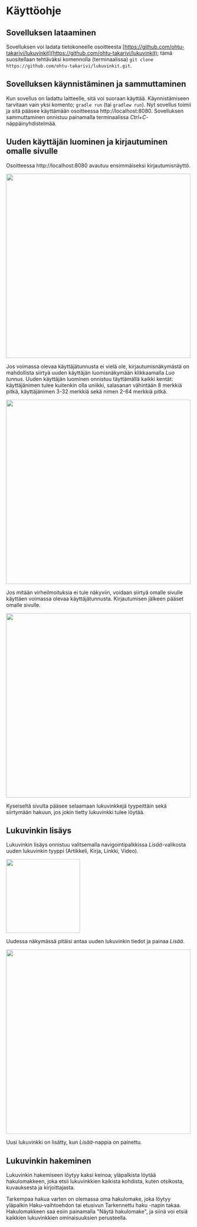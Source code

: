 # Käyttöohje  

## Sovelluksen lataaminen 
Sovelluksen voi ladata tietokoneelle osoitteesta [https://github.com/ohtu-takarivi/lukuvinkit](https://github.com/ohtu-takarivi/lukuvinkit); tämä suositellaan tehtäväksi komennolla (terminaalissa) `git clone https://github.com/ohtu-takarivi/lukuvinkit.git`.

## Sovelluksen käynnistäminen ja sammuttaminen  
Kun sovellus on ladattu laitteelle, sitä voi suoraan käyttää. Käynnistämiseen tarvitaan vain yksi komento; `gradle run` (tai `gradlew run`). Nyt sovellus toimii ja sitä pääsee käyttämään osoitteessa http://localhost:8080. Sovelluksen sammuttaminen onnistuu painamalla terminaalissa _Ctrl+C_-näppäinyhdistelmää.

## Uuden käyttäjän luominen ja kirjautuminen omalle sivulle  
Osoitteessa http://localhost:8080 avautuu ensimmäiseksi kirjautumisnäyttö. 

<img src="https://github.com/ohtu-takarivi/lukuvinkit/blob/master/documentation/pictures/loginScreen.png" width="500">  

Jos voimassa olevaa käyttäjätunnusta ei vielä ole, kirjautumisnäkymästä on mahdollista siirtyä uuden käyttäjän luomisnäkymään klikkaamalla _Luo tunnus_. Uuden käyttäjän luominen onnistuu täyttämällä kaikki kentät: käyttäjänimen tulee kuitenkin olla uniikki, salasanan vähintään 8 merkkiä pitkä, käyttäjänimen 3-32 merkkiä sekä nimen 2-64 merkkiä pitkä.

<img src="https://github.com/ohtu-takarivi/lukuvinkit/blob/master/documentation/pictures/newUserRegistration.png" width="500">   

Jos mitään virheilmoituksia ei tule näkyviin, voidaan siirtyä omalle sivulle käyttäen voimassa olevaa käyttäjätunnusta. Kirjautumisen jälkeen pääset omalle sivulle.  

<img src="https://github.com/ohtu-takarivi/lukuvinkit/blob/master/documentation/pictures/userMainPage.png" width="500">  

Kyseiseltä sivulta pääsee selaamaan lukuvinkkejä tyypeittäin sekä siirtymään hakuun, jos jokin tietty lukuvinkki tulee löytää.

## Lukuvinkin lisäys  
Lukuvinkin lisäys onnistuu valitsemalla navigointipalkkissa _Lisää_-valikosta uuden lukuvinkin tyyppi (Artikkeli, Kirja, Linkki, Video).  

<img src="https://github.com/ohtu-takarivi/lukuvinkit/blob/master/documentation/pictures/newTip.png" width="200">   

Uudessa näkymässä pitäisi antaa uuden lukuvinkin tiedot ja painaa _Lisää_.  

<img src="https://github.com/ohtu-takarivi/lukuvinkit/blob/master/documentation/pictures/newBook.png" width="500">   

Uusi lukuvinkki on lisätty, kun _Lisää_-nappia on painettu.

## Lukuvinkin hakeminen
Lukuvinkin hakemiseen löytyy kaksi keinoa; yläpalkista löytää hakulomakkeen, joka etsii lukuvinkkien kaikista kohdista, kuten otsikosta, kuvauksesta ja kirjoittajasta.

Tarkempaa hakua varten on olemassa oma hakulomake, joka löytyy yläpalkin Haku-vaihtoehdon tai etusivun Tarkennettu haku -napin takaa. Hakulomakkeen saa esiin painamalla "Näytä hakulomake", ja siinä voi etsiä kaikkien lukuvinkkien ominaisuuksien perusteella.

